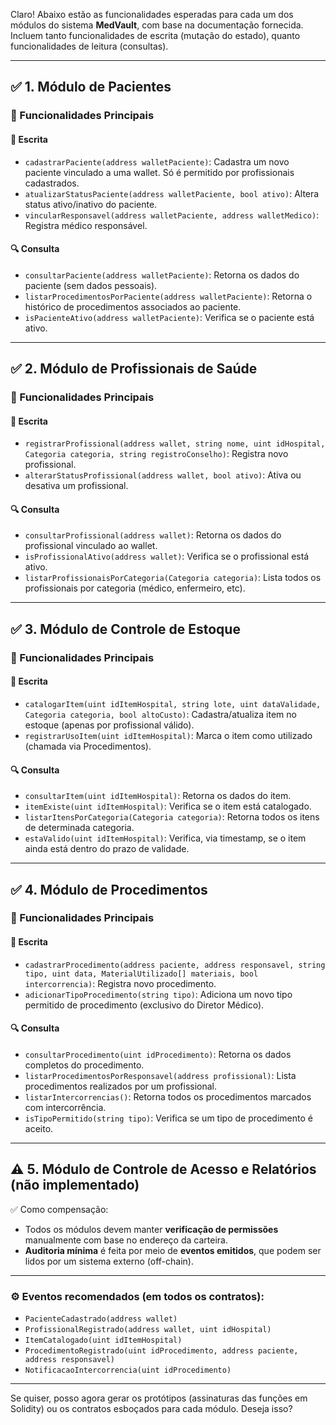Claro! Abaixo estão as funcionalidades esperadas para cada um dos módulos do sistema **MedVault**, com base na documentação fornecida. Incluem tanto funcionalidades de escrita (mutação do estado), quanto funcionalidades de leitura (consultas).

---

## ✅ **1. Módulo de Pacientes**

### 📌 Funcionalidades Principais

#### 🔧 Escrita
- `cadastrarPaciente(address walletPaciente)`: Cadastra um novo paciente vinculado a uma wallet. Só é permitido por profissionais cadastrados.
- `atualizarStatusPaciente(address walletPaciente, bool ativo)`: Altera status ativo/inativo do paciente.
- `vincularResponsavel(address walletPaciente, address walletMedico)`: Registra médico responsável.

#### 🔍 Consulta
- `consultarPaciente(address walletPaciente)`: Retorna os dados do paciente (sem dados pessoais).
- `listarProcedimentosPorPaciente(address walletPaciente)`: Retorna o histórico de procedimentos associados ao paciente.
- `isPacienteAtivo(address walletPaciente)`: Verifica se o paciente está ativo.

---

## ✅ **2. Módulo de Profissionais de Saúde**

### 📌 Funcionalidades Principais

#### 🔧 Escrita
- `registrarProfissional(address wallet, string nome, uint idHospital, Categoria categoria, string registroConselho)`: Registra novo profissional.
- `alterarStatusProfissional(address wallet, bool ativo)`: Ativa ou desativa um profissional.

#### 🔍 Consulta
- `consultarProfissional(address wallet)`: Retorna os dados do profissional vinculado ao wallet.
- `isProfissionalAtivo(address wallet)`: Verifica se o profissional está ativo.
- `listarProfissionaisPorCategoria(Categoria categoria)`: Lista todos os profissionais por categoria (médico, enfermeiro, etc).

---

## ✅ **3. Módulo de Controle de Estoque**

### 📌 Funcionalidades Principais

#### 🔧 Escrita
- `catalogarItem(uint idItemHospital, string lote, uint dataValidade, Categoria categoria, bool altoCusto)`: Cadastra/atualiza item no estoque (apenas por profissional válido).
- `registrarUsoItem(uint idItemHospital)`: Marca o item como utilizado (chamada via Procedimentos).

#### 🔍 Consulta
- `consultarItem(uint idItemHospital)`: Retorna os dados do item.
- `itemExiste(uint idItemHospital)`: Verifica se o item está catalogado.
- `listarItensPorCategoria(Categoria categoria)`: Retorna todos os itens de determinada categoria.
- `estaValido(uint idItemHospital)`: Verifica, via timestamp, se o item ainda está dentro do prazo de validade.

---

## ✅ **4. Módulo de Procedimentos**

### 📌 Funcionalidades Principais

#### 🔧 Escrita
- `cadastrarProcedimento(address paciente, address responsavel, string tipo, uint data, MaterialUtilizado[] materiais, bool intercorrencia)`: Registra novo procedimento.
- `adicionarTipoProcedimento(string tipo)`: Adiciona um novo tipo permitido de procedimento (exclusivo do Diretor Médico).

#### 🔍 Consulta
- `consultarProcedimento(uint idProcedimento)`: Retorna os dados completos do procedimento.
- `listarProcedimentosPorResponsavel(address profissional)`: Lista procedimentos realizados por um profissional.
- `listarIntercorrencias()`: Retorna todos os procedimentos marcados com intercorrência.
- `isTipoPermitido(string tipo)`: Verifica se um tipo de procedimento é aceito.

---

## ⚠️ **5. Módulo de Controle de Acesso e Relatórios** (não implementado)

✅ Como compensação:
- Todos os módulos devem manter **verificação de permissões** manualmente com base no endereço da carteira.
- **Auditoria mínima** é feita por meio de **eventos emitidos**, que podem ser lidos por um sistema externo (off-chain).

---

### ⚙️ Eventos recomendados (em todos os contratos):

- `PacienteCadastrado(address wallet)`
- `ProfissionalRegistrado(address wallet, uint idHospital)`
- `ItemCatalogado(uint idItemHospital)`
- `ProcedimentoRegistrado(uint idProcedimento, address paciente, address responsavel)`
- `NotificacaoIntercorrencia(uint idProcedimento)`

---

Se quiser, posso agora gerar os protótipos (assinaturas das funções em Solidity) ou os contratos esboçados para cada módulo. Deseja isso?
